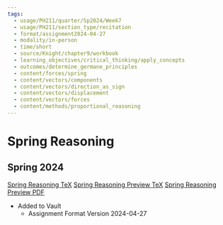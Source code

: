 ```yaml
---
tags:
  - usage/PH211/quarter/Sp2024/Week7
  - usage/PH211/section_type/recitation
  - format/assignment2024-04-27
  - modality/in-person
  - time/short
  - source/Knight/chapter9/workbook
  - learning_objectives/critical_thinking/apply_concepts
  - outcomes/determine_germane_principles
  - content/forces/spring
  - content/vectors/components
  - content/vectors/direction_as_sign
  - content/vectors/displacement
  - content/vectors/forces
  - content/methods/proportional_reasoning
---
```

# Spring Reasoning
## Spring 2024
[Spring Reasoning TeX](./Spring_Reasoning.tex)
[Spring Reasoning Preview TeX](./Spring_Reasoning_Preview.tex)
[Spring Reasoning Preview PDF](./Spring_Reasoning_Preview.pdf)
* Added to Vault
	* Assignment Format Version 2024-04-27